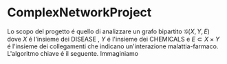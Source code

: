 # ComplexNetworkProject
Lo scopo del progetto é quello di analizzare un grafo bipartito $\mathcal G(X,Y,E)$ dove $X$ é l'insieme dei DISEASE , $Y$ é l'insieme dei CHEMICALS e $E \subset X \times Y$ é l'insieme dei collegamenti che indicano un'interazione malattia-farmaco.
L'algoritmo chiave é il seguente.
Immaginiamo
